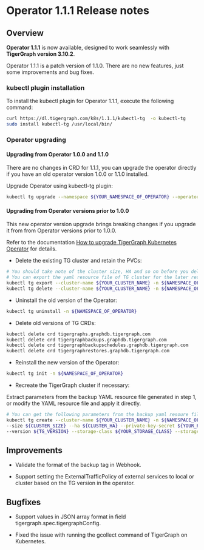 # Operator 1.1.1 Release notes

## Overview

**Operator 1.1.1** is now available, designed to work seamlessly with **TigerGraph version 3.10.2**.

Operator 1.1.1 is a patch version of 1.1.0. There are no new features, just some improvements and bug fixes.

### kubectl plugin installation

To install the kubectl plugin for Operator 1.1.1, execute the following command:

```bash
curl https://dl.tigergraph.com/k8s/1.1.1/kubectl-tg  -o kubectl-tg
sudo install kubectl-tg /usr/local/bin/
```

### Operator upgrading

#### Upgrading from Operator 1.0.0 and 1.1.0

There are no changes in CRD for 1.1.1, you can upgrade the operator directly if you have an old operator version 1.0.0 or 1.1.0 installed.

Upgrade Operator using kubectl-tg plugin:

```bash
kubectl tg upgrade --namespace ${YOUR_NAMESPACE_OF_OPERATOR} --operator-version 1.1.1
```

#### Upgrading from Operator versions prior to 1.0.0

This new operator version upgrade brings breaking changes if you upgrade it from from Operator versions prior to 1.0.0.

Refer to the documentation [How to upgrade TigerGraph Kubernetes Operator](../04-manage/operator-upgrade.md) for details.

- Delete the existing TG cluster and retain the PVCs:

```bash
# You should take note of the cluster size, HA and so on before you delete it, you'll use it when you recreate the cluster
# You can export the yaml resource file of TG cluster for the later restoring
kubectl tg export --cluster-name ${YOUR_CLUSTER_NAME} -n ${NAMESPACE_OF_CLUSTER}
kubectl tg delete --cluster-name ${YOUR_CLUSTER_NAME} -n ${NAMESPACE_OF_CLUSTER}
```

- Uninstall the old version of the Operator:

```bash
kubectl tg uninstall -n ${NAMESPACE_OF_OPERATOR}
```

- Delete old versions of TG CRDs:

```bash
kubectl delete crd tigergraphs.graphdb.tigergraph.com
kubectl delete crd tigergraphbackups.graphdb.tigergraph.com
kubectl delete crd tigergraphbackupschedules.graphdb.tigergraph.com
kubectl delete crd tigergraphrestores.graphdb.tigergraph.com
```

- Reinstall the new version of the Operator:

```bash
kubectl tg init -n ${NAMESPACE_OF_OPERATOR}
```

- Recreate the TigerGraph cluster if necessary:

Extract parameters from the backup YAML resource file generated in step 1, or modify the YAML resource file and apply it directly.

```bash
# You can get the following parameters from the backup yaml resoure file in step 1
kubectl tg create --cluster-name ${YOUR_CLUSTER_NAME} -n ${NAMESPACE_OF_CLUSTER} \
--size ${CLUSTER_SIZE} --ha ${CLUSTER_HA} --private-key-secret ${YOUR_PRIVATE_KEY_SECRET} \
--version ${TG_VERSION} --storage-class ${YOUR_STORAGE_CLASS} --storage-size ${YOUR_STORAGE_SIZE} --cpu 6000m --memory 10Gi
```

## Improvements

- Validate the format of the backup tag in Webhook.

- Support setting the ExternalTrafficPolicy of external services to local or cluster based on the TG version in the operator.

## Bugfixes

- Support values in JSON array format in field tigergraph.spec.tigergraphConfig.

- Fixed the issue with running the gcollect command of TigerGraph on Kubernetes.
